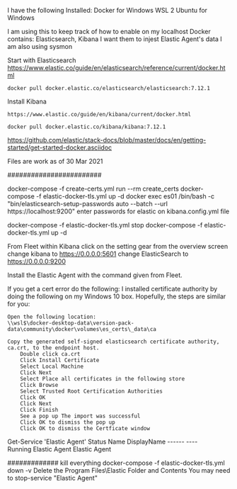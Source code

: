I have the following Installed:
    Docker for Windows
    WSL 2
    Ubuntu for Windows

I am using this to keep track of how to enable on my localhost Docker contains: Elasticsearch, Kibana
    I want them to injest Elastic Agent's data
    I am also using sysmon

Start with Elasticsearch
    https://www.elastic.co/guide/en/elasticsearch/reference/current/docker.html

    docker pull docker.elastic.co/elasticsearch/elasticsearch:7.12.1

Install Kibana

    https://www.elastic.co/guide/en/kibana/current/docker.html

    docker pull docker.elastic.co/kibana/kibana:7.12.1
https://github.com/elastic/stack-docs/blob/master/docs/en/getting-started/get-started-docker.asciidoc

Files are work as of 30 Mar 2021

########################

docker-compose -f create-certs.yml run --rm create_certs
docker-compose -f elastic-docker-tls.yml up -d
docker exec es01 /bin/bash -c "bin/elasticsearch-setup-passwords auto --batch --url https://localhost:9200"
    enter passwords for elastic on kibana.config.yml file

docker-compose -f elastic-docker-tls.yml stop
docker-compose -f elastic-docker-tls.yml up -d


From Fleet within Kibana click on the setting gear from the overview screen
    change kibana to https://0.0.0.0:5601
    change ElasticSearch to https://0.0.0.0:9200

Install the Elastic Agent with the command given from Fleet.

If you get a cert error do the following:
I installed certificate authority by doing the following on my Windows 10 box. Hopefully, the steps are similar for you:

    Open the following location: 
    \\wsl$\docker-desktop-data\version-pack-data\community\docker\volumes\es_certs\_data\ca

    Copy the generated self-signed elasticsearch certificate authority, ca.crt, to the endpoint host.
        Double click ca.crt
        Click Install Certificate
        Select Local Machine
        Click Next
        Select Place all certificates in the following store
        Click Browse
        Select Trusted Root Certification Authorities
        Click OK
        Click Next
        Click Finish
        See a pop up The import was successful
        Click OK to dismiss the pop up
        Click OK to dismiss the Certficate window

 Get-Service 'Elastic Agent'                                                                                                                                                                                    Status   Name               DisplayName                                                                                 ------   ----               
   Running  Elastic Agent      Elastic Agent



   ############# kill everything 
docker-compose -f elastic-docker-tls.yml down -v
Delete the Program Files\Elastic Folder and Contents
You may need to stop-service "Elastic Agent"
